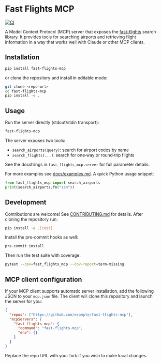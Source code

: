 # Fast Flights MCP

[![CI](https://github.com/example/fast-flights-mcp/actions/workflows/ci.yml/badge.svg)](https://github.com/example/fast-flights-mcp/actions/workflows/ci.yml)

A Model Context Protocol (MCP) server that exposes the [fast-flights](https://pypi.org/project/fast-flights/) search library.  It provides tools for searching airports and retrieving flight information in a way that works well with Claude or other MCP clients.

## Installation

```bash
pip install fast-flights-mcp
```

or clone the repository and install in editable mode:

```bash
git clone <repo-url>
cd fast-flights-mcp
pip install -e .
```

## Usage

Run the server directly (stdout/stdin transport):

```bash
fast-flights-mcp
```

The server exposes two tools:

- `search_airports(query)`: search for airport codes by name
- `search_flights(...)`: search for one‑way or round‑trip flights

See the docstrings in `fast_flights_mcp.server` for full parameter details.

For more examples see [docs/examples.md](docs/examples.md). A quick Python usage
snippet:

```python
from fast_flights_mcp import search_airports
print(search_airports.fn("san"))
```

## Development

Contributions are welcome! See [CONTRIBUTING.md](CONTRIBUTING.md) for details. After cloning the repository run:

```bash
pip install -e .[test]
```

Install the pre-commit hooks as well:

```bash
pre-commit install
```

Then run the test suite with coverage:

```bash
pytest --cov=fast_flights_mcp --cov-report=term-missing
```

## MCP client configuration

If your MCP client supports automatic server installation, add the following JSON
to your `mcp.json` file. The client will clone this repository and launch the
server for you:

```json
{
  "repos": ["https://github.com/example/fast-flights-mcp"],
  "mcpServers": {
    "fast-flights-mcp": {
      "command": "fast-flights-mcp",
      "env": {}
    }
  }
}
```

Replace the repo URL with your fork if you wish to make local changes.
